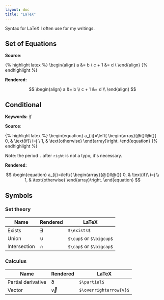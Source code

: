 ```yaml
---
layout: doc
title: "LaTeX"
---
```


Syntax for LaTeX I often use for my writings.

## Set of Equations

**Source:**

{% highlight latex %}
\begin{align}
a &= b \\
c + 1 &= d \\
\end{align}
{% endhighlight %}

**Rendered:**

$$
\begin{align}
a &= b \\
c + 1 &= d \\
\end{align}
$$

## Conditional

**Keywords:** *if*

**Source:**

{% highlight latex %}
\begin{equation}
  a_{ij}=\left\{
  \begin{array}{@{}ll@{}}
    0, & \text{if}\ i=j \\
    1, & \text{otherwise}
  \end{array}\right.
\end{equation}
{% endhighlight %}

Note: the period `.` after `right` is not a typo, it's necessary.

**Rendered:**

$$
\begin{equation}
  a_{ij}=\left\{
  \begin{array}{@{}ll@{}}
    0, & \text{if}\ i=j \\
    1, & \text{otherwise}
  \end{array}\right.
\end{equation}
$$

## Symbols

### Set theory

| Name | Rendered | LaTeX |
| - | - | - |
| Exists | $\exists$ | `$\exists$` |
| Union  | $\cup$ | `$\cup$` or `$\bigcup$` |
| Intersection | $\cap$ | `$\cap$` or `$\bigcap$` |

### Calculus

| Name | Rendered | LaTeX |
| - | - | - |
| Partial derivative | $\partial$ | `$\partial$` |
| Vector             | $\overrightarrow{v}$ | `$\overrightarrow{v}$` |
